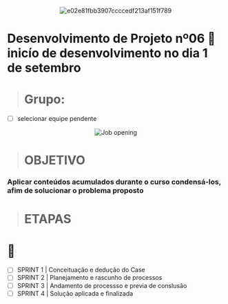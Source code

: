 <div align="center">
 
 ![e02e81fbb3907ccccedf213af151f789](https://github.com/FabioMourahn/Projet_Log06/assets/142456922/344cb3db-9863-4f4d-8d3c-3d5a8fb1394f)

</div>

# Desenvolvimento de Projeto nº06  🏁 inicío de desenvolvimento no dia 1 de setembro
> # Grupo:
- [ ] selecionar equipe pendente

<div align="center">

![Job opening](https://github.com/FabioMourahn/Projet_Log06/assets/142456922/c9bd9ad0-e785-418e-9636-b1197ea713cf)

</div>

> # OBJETIVO
### Aplicar conteúdos acumulados durante o curso condensá-los, afim de solucionar o problema proposto
> # ETAPAS
# 🧾
- [ ] SPRINT 1 | Conceituação e dedução do Case
- [ ] SPRINT 2 | Planejamento e rascunho de processos 
- [ ] SPRINT 3 | Andamento de processso e previa de conslusão 
- [ ] SPRINT 4 | Solução aplicada e finalizada
